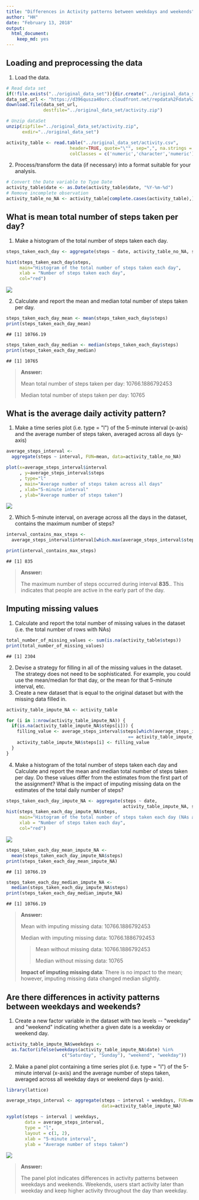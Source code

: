 ```yaml
---
title: "Differences in Activity patterns between weekdays and weekends"
author: "HH"
date: "February 13, 2018"
output: 
  html_document: 
    keep_md: yes
---
```




## Loading and preprocessing the data

1. Load the data.


```r
# Read data set
if(!file.exists("../original_data_set")){dir.create("../original_data_set")}
data_set_url <- "https://d396qusza40orc.cloudfront.net/repdata%2Fdata%2Factivity.zip"
download.file(data_set_url,
              destfile="../original_data_set/activity.zip")

# Unzip dataSet
unzip(zipfile="../original_data_set/activity.zip",
      exdir="../original_data_set")

activity_table <- read.table("../original_data_set/activity.csv", 
                        header=TRUE, quote="\"", sep=",", na.strings = "NA", 
                        colClasses = c('numeric','character','numeric'))
```

2. Process/transform the data (if necessary) into a format suitable for your analysis.


```r
# Convert the Date variable to Type Date
activity_table$date <- as.Date(activity_table$date, "%Y-%m-%d")
# Remove incomplete observation
activity_table_no_NA <- activity_table[complete.cases(activity_table),]
```

## What is mean total number of steps taken per day?
1. Make a histogram of the total number of steps taken each day.


```r
steps_taken_each_day <- aggregate(steps ~ date, activity_table_no_NA, sum)

hist(steps_taken_each_day$steps, 
     main="Histogram of the total number of steps taken each day", 
     xlab = "Number of steps taken each day", 
     col="red")
```

![](figure/unnamed-chunk-3-1.png)<!-- -->

2. Calculate and report the mean and median total number of steps taken per day.


```r
steps_taken_each_day_mean <- mean(steps_taken_each_day$steps)
print(steps_taken_each_day_mean)
```

```
## [1] 10766.19
```

```r
steps_taken_each_day_median <- median(steps_taken_each_day$steps)
print(steps_taken_each_day_median)
```

```
## [1] 10765
```

> **Answer:**
> 
> Mean total number of steps taken per day: 10766.1886792453 
>
> Median total number of steps taken per day: 10765 


## What is the average daily activity pattern?

1. Make a time series plot (i.e. type = "l") of the 5-minute interval (x-axis) and the average number of steps taken, averaged across all days (y-axis)


```r
average_steps_interval <- 
  aggregate(steps ~ interval, FUN=mean, data=activity_table_no_NA)

plot(x=average_steps_interval$interval
     , y=average_steps_interval$steps
     , type="l"
     , main="Average number of steps taken across all days"
     , xlab="5-minute interval"
     , ylab="Average number of steps taken")
```

![](figure/unnamed-chunk-5-1.png)<!-- -->

2. Which 5-minute interval, on average across all the days in the dataset, contains the maximum number of steps?


```r
interval_contains_max_steps <- 
  average_steps_interval$interval[which.max(average_steps_interval$steps)]

print(interval_contains_max_steps)
```

```
## [1] 835
```

> **Answer:** 
> 
> The maximum number of steps occurred during interval **835**.. This indicates that people are active in the early part of the day.

## Imputing missing values

1. Calculate and report the total number of missing values in the dataset (i.e. the total number of rows with NAs)


```r
total_number_of_missing_values <- sum(is.na(activity_table$steps))
print(total_number_of_missing_values)
```

```
## [1] 2304
```

2. Devise a strategy for filling in all of the missing values in the dataset. The strategy does not need to be sophisticated. For example, you could use the mean/median for that day, or the mean for that 5-minute interval, etc.
3. Create a new dataset that is equal to the original dataset but with the missing data filled in.


```r
activity_table_impute_NA <- activity_table

for (i in 1:nrow(activity_table_impute_NA)) {
  if(is.na(activity_table_impute_NA$steps[i])) {
    filling_value <- average_steps_interval$steps[which(average_steps_interval$interval 
                                              == activity_table_impute_NA$interval[i])]
    activity_table_impute_NA$steps[i] <- filling_value 
  }
}
```

4. Make a histogram of the total number of steps taken each day and Calculate and report the mean and median total number of steps taken per day. Do these values differ from the estimates from the first part of the assignment? What is the impact of imputing missing data on the estimates of the total daily number of steps?


```r
steps_taken_each_day_impute_NA <- aggregate(steps ~ date, 
                                            activity_table_impute_NA, sum)
hist(steps_taken_each_day_impute_NA$steps, 
     main="Histogram of the total number of steps taken each day (NAs are imputed)", 
     xlab = "Number of steps taken each day", 
     col="red")
```

![](figure/unnamed-chunk-9-1.png)<!-- -->

```r
steps_taken_each_day_mean_impute_NA <- 
  mean(steps_taken_each_day_impute_NA$steps)
print(steps_taken_each_day_mean_impute_NA)
```

```
## [1] 10766.19
```

```r
steps_taken_each_day_median_impute_NA <- 
  median(steps_taken_each_day_impute_NA$steps)
print(steps_taken_each_day_median_impute_NA)
```

```
## [1] 10766.19
```

> **Answer:** 
>
> Mean with imputing missing data: 10766.1886792453 
>
> Median with imputing missing data: 10766.1886792453 
>
> > Mean without missing data: 10766.1886792453 
> >
> > Median without missing data: 10765 
>
> **Impact of imputing missing data**: There is no impact to the mean; however, imputing missing data changed median slightly.

## Are there differences in activity patterns between weekdays and weekends?

1. Create a new factor variable in the dataset with two levels -- "weekday" and "weekend" indicating whether a given date is a weekday or weekend day.


```r
activity_table_impute_NA$weekdays <- 
  as.factor(ifelse(weekdays(activity_table_impute_NA$date) %in% 
                     c("Saturday", "Sunday"), "weekend", "weekday"))
```

2. Make a panel plot containing a time series plot (i.e. type = "l") of the 5-minute interval (x-axis) and the average number of steps taken, averaged across all weekday days or weekend days (y-axis). 


```r
library(lattice)

average_steps_interval <- aggregate(steps ~ interval + weekdays, FUN=mean, 
                                    data=activity_table_impute_NA)

xyplot(steps ~ interval | weekdays, 
       data = average_steps_interval, 
       type = "l", 
       layout = c(1, 2), 
       xlab = "5-minute interval", 
       ylab = "Average number of steps taken")
```

![](figure/unnamed-chunk-11-1.png)<!-- -->

> **Answer:** 
>
>The panel plot indicates differences in activity patterns between weekdays and weekends. Weekends, users start activity later than weekday and keep higher activity throughout the day than weekday.

